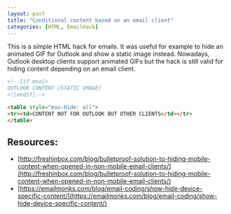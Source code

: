 ```yaml
---
layout: post
title: "Conditional content based on an email client"
categories: [HTML, EmailHack]
---
```


This is a simple HTML hack for emails. It was useful for example to hide an animated GIF for Outlook and show a static image instead. Nowadays, Outlook desktop clients support animated GIFs but the hack is still valid for hiding content depending on an email client.

```html
<!--[if mso]>
OUTLOOK CONTENT (STATIC IMAGE)
<![endif]-->

<table style="mso-hide: all">
<tr><td>CONTENT NOT FOR OUTLOOK BUT OTHER CLIENTS</td></tr>
</table>
```



## Resources:



*   [http://freshinbox.com/blog/bulletproof-solution-to-hiding-mobile-content-when-opened-in-non-mobile-email-clients/](http://freshinbox.com/blog/bulletproof-solution-to-hiding-mobile-content-when-opened-in-non-mobile-email-clients/)
*   [https://emailmonks.com/blog/email-coding/show-hide-device-specific-content/](https://emailmonks.com/blog/email-coding/show-hide-device-specific-content/)






